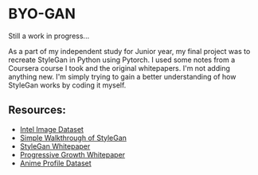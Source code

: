 # BYO-GAN

Still a work in progress...

As a part of my independent study for Junior year, my final project was to recreate StyleGan in Python using Pytorch. I used some notes from a Coursera course I took and the original whitepapers. I'm not adding anything new. I'm simply trying to gain a better understanding of how StyleGan works by coding it myself.

## Resources:
- [Intel Image Dataset](https://www.kaggle.com/puneet6060/intel-image-classification)
- [Simple Walkthrough of StyleGan](https://medium.com/@jonathan_hui/gan-stylegan-stylegan2-479bdf256299)
- [StyleGan Whitepaper](https://arxiv.org/abs/1812.04948)
- [Progressive Growth Whitepaper](https://arxiv.org/pdf/1710.10196.pdf)
- [Anime Profile Dataset](https://www.kaggle.com/prasoonkottarathil/gananime-lite)
